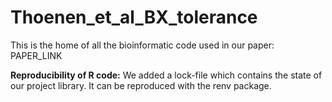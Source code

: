 # Thoenen_et_al_BX_tolerance

This is the home of all the bioinformatic code used in our paper: PAPER_LINK

**Reproducibility of R code:** We added a lock-file which contains the state of our project library. It can be reproduced with the renv package.

